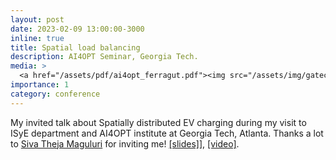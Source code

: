 ```yaml
---
layout: post
date: 2023-02-09 13:00:00-3000
inline: true
title: Spatial load balancing
description: AI4OPT Seminar, Georgia Tech.
media: >
  <a href="/assets/pdf/ai4opt_ferragut.pdf"><img src="/assets/img/gatech_talk.jpg" width="200"/></a>
importance: 1
category: conference
---
```


My invited talk about Spatially distributed EV charging during my visit to ISyE department and AI4OPT institute at Georgia Tech, Atlanta. Thanks a lot to [Siva Theja Maguluri](https://sites.google.com/site/sivatheja/) for inviting me! [[slides]](/assets/pdf/ai4opt_ferragut.pdf)], [[video]](https://youtu.be/vC6a_EyItlI).
